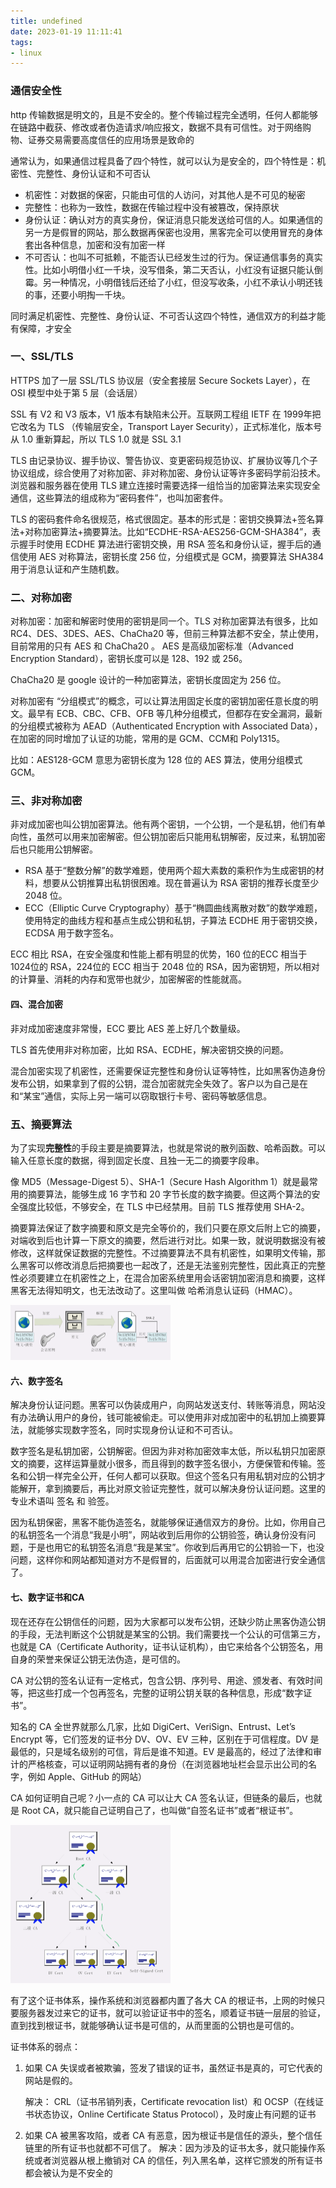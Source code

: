 ```yaml
---
title: undefined
date: 2023-01-19 11:11:41
tags:
- linux
---
```


### 通信安全性

http 传输数据是明文的，且是不安全的。整个传输过程完全透明，任何人都能够在链路中截获、修改或者伪造请求/响应报文，数据不具有可信性。对于网络购物、证券交易需要高度信任的应用场景是致命的

通常认为，如果通信过程具备了四个特性，就可以认为是安全的，四个特性是：机密性、完整性、身份认证和不可否认

- 机密性：对数据的保密，只能由可信的人访问，对其他人是不可见的秘密
- 完整性：也称为一致性，数据在传输过程中没有被篡改，保持原状
- 身份认证：确认对方的真实身份，保证消息只能发送给可信的人。如果通信的另一方是假冒的网站，那么数据再保密也没用，黑客完全可以使用冒充的身体套出各种信息，加密和没有加密一样
- 不可否认：也叫不可抵赖，不能否认已经发生过的行为。保证通信事务的真实性。比如小明借小红一千块，没写借条，第二天否认，小红没有证据只能认倒霉。另一种情况，小明借钱后还给了小红，但没写收条，小红不承认小明还钱的事，还要小明掏一千块。

同时满足机密性、完整性、身份认证、不可否认这四个特性，通信双方的利益才能有保障，才安全

### 一、SSL/TLS

HTTPS 加了一层 SSL/TLS 协议层（安全套接层 Secure Sockets Layer），在 OSI 模型中处于第 5 层（会话层）

SSL 有 V2 和 V3 版本，V1 版本有缺陷未公开。互联网工程组 IETF 在 1999年把它改名为 TLS （传输层安全，Transport Layer Security），正式标准化，版本号从 1.0 重新算起，所以 TLS 1.0 就是 SSL 3.1 

TLS 由记录协议、握手协议、警告协议、变更密码规范协议、扩展协议等几个子协议组成，综合使用了对称加密、非对称加密、身份认证等许多密码学前沿技术。浏览器和服务器在使用 TLS 建立连接时需要选择一组恰当的加密算法来实现安全通信，这些算法的组成称为“密码套件”，也叫加密套件。

TLS 的密码套件命名很规范，格式很固定。基本的形式是：密钥交换算法+签名算法+对称加密算法+摘要算法。比如“ECDHE-RSA-AES256-GCM-SHA384”，表示握手时使用 ECDHE 算法进行密钥交换，用 RSA 签名和身份认证，握手后的通信使用 AES 对称算法，密钥长度 256 位，分组模式是 GCM，摘要算法 SHA384 用于消息认证和产生随机数。

### 二、对称加密

对称加密：加密和解密时使用的密钥是同一个。TLS 对称加密算法有很多，比如RC4、DES、3DES、AES、ChaCha20 等，但前三种算法都不安全，禁止使用，目前常用的只有 AES 和 ChaCha20 。
AES 是高级加密标准（Advanced Encryption Standard），密钥长度可以是 128、192 或 256。

ChaCha20 是 google 设计的一种加密算法，密钥长度固定为 256 位。

对称加密有 “分组模式”的概念，可以让算法用固定长度的密钥加密任意长度的明文。最早有 ECB、CBC、CFB、OFB 等几种分组模式，但都存在安全漏洞，最新的分组模式被称为 AEAD（Authenticated Encryption with Associated Data），在加密的同时增加了认证的功能，常用的是 GCM、CCM和 Poly1315。

比如：AES128-GCM 意思为密钥长度为 128 位的 AES 算法，使用分组模式 GCM。

### 三、非对称加密

非对成加密也叫公钥加密算法。他有两个密钥，一个公钥，一个是私钥，他们有单向性，虽然可以用来加密解密。但公钥加密后只能用私钥解密，反过来，私钥加密后也只能用公钥解密。

- RSA 基于“整数分解”的数学难题，使用两个超大素数的乘积作为生成密钥的材料，想要从公钥推算出私钥很困难。现在普遍认为 RSA 密钥的推荐长度至少 2048 位。
- ECC（Elliptic Curve Cryptography）基于“椭圆曲线离散对数”的数学难题，使用特定的曲线方程和基点生成公钥和私钥，子算法 ECDHE 用于密钥交换，ECDSA 用于数字签名。

ECC 相比 RSA，在安全强度和性能上都有明显的优势，160 位的ECC 相当于 1024位的 RSA，224位的 ECC 相当于 2048 位的 RSA，因为密钥短，所以相对的计算量、消耗的内存和宽带也就少，加密解密的性能就高。

#### 四、混合加密

非对成加密速度非常慢，ECC 要比 AES 差上好几个数量级。

TLS 首先使用非对称加密，比如 RSA、ECDHE，解决密钥交换的问题。

混合加密实现了机密性，还需要保证完整性和身份认证等特性，比如黑客伪造身份发布公钥，如果拿到了假的公钥，混合加密就完全失效了。客户以为自己是在和“某宝”通信，实际上另一端可以窃取银行卡号、密码等敏感信息。

### 五、摘要算法

为了实现**完整性**的手段主要是摘要算法，也就是常说的散列函数、哈希函数。可以输入任意长度的数据，得到固定长度、且独一无二的摘要字段串。

像 MD5（Message-Digest 5）、SHA-1（Secure Hash Algorithm 1）就是最常用的摘要算法，能够生成 16 字节和 20 字节长度的数字摘要。但这两个算法的安全强度比较低，不够安全，在 TLS 中已经禁用。目前 TLS 推荐使用 SHA-2。

摘要算法保证了数字摘要和原文是完全等价的，我们只要在原文后附上它的摘要，对端收到后也计算一下原文的摘要，然后进行对比。如果一致，就说明数据没有被修改，这样就保证数据的完整性。不过摘要算法不具有机密性，如果明文传输，那么黑客可以修改消息后把摘要也一起改了，还是无法鉴别完整性，因此真正的完整性必须要建立在机密性之上，在混合加密系统里用会话密钥加密消息和摘要，这样黑客无法得知明文，也无法改动了。这里叫做 哈希消息认证码（HMAC）。

<img src="./image/哈希消息认证码.png" style="zoom:25%;" />

#### 六、数字签名

解决身份认证问题。黑客可以伪装成用户，向网站发送支付、转账等消息，网站没有办法确认用户的身份，钱可能被偷走。可以使用非对成加密中的私钥加上摘要算法，就能够实现数字签名，同时实现身份认证和不可否认。

数字签名是私钥加密，公钥解密。但因为非对称加密效率太低，所以私钥只加密原文的摘要，这样运算量就小很多，而且得到的数字签名很小，方便保管和传输。签名和公钥一样完全公开，任何人都可以获取。但这个签名只有用私钥对应的公钥才能解开，拿到摘要后，再比对原文验证完整性，就可以解决身份认证问题。这里的专业术语叫 签名 和 验签。

因为私钥保密，黑客不能伪造签名，就能够保证通信双方的身份。比如，你用自己的私钥签名一个消息“我是小明”，网站收到后用你的公钥验签，确认身份没有问题，于是也用它的私钥签名消息“我是某宝”。你收到后再用它的公钥验一下，也没问题，这样你和网站都知道对方不是假冒的，后面就可以用混合加密进行安全通信了。

#### 七、数字证书和CA

现在还存在公钥信任的问题，因为大家都可以发布公钥，还缺少防止黑客伪造公钥的手段，无法判断这个公钥就是某宝的公钥。我们需要找一个公认的可信第三方，也就是 CA（Certificate Authority，证书认证机构），由它来给各个公钥签名，用自身的荣誉来保证公钥无法伪造，是可信的。

CA 对公钥的签名认证有一定格式，包含公钥、序列号、用途、颁发者、有效时间等，把这些打成一个包再签名，完整的证明公钥关联的各种信息，形成“数字证书”。

知名的 CA 全世界就那么几家，比如 DigiCert、VeriSign、Entrust、Let’s Encrypt 等，它们签发的证书分 DV、OV、EV 三种，区别在于可信程度。DV 是最低的，只是域名级别的可信，背后是谁不知道。EV 是最高的，经过了法律和审计的严格核查，可以证明网站拥有者的身份（在浏览器地址栏会显示出公司的名字，例如 Apple、GitHub 的网站）

CA 如何证明自己呢？小一点的 CA 可以让大 CA 签名认证，但链条的最后，也就是 Root CA，就只能自己证明自己了，也叫做“自签名证书”或者“根证书”。

<img src="./image/CA证书.png" style="zoom:25%;" />

有了这个证书体系，操作系统和浏览器都内置了各大 CA 的根证书，上网的时候只要服务器发过来它的证书，就可以验证证书中的签名，顺着证书链一层层的验证，直到找到根证书，就能够确认证书是可信的，从而里面的公钥也是可信的。

证书体系的弱点：

1. 如果 CA 失误或者被欺骗，签发了错误的证书，虽然证书是真的，可它代表的网站是假的。

    解决： CRL（证书吊销列表，Certificate revocation list）和 OCSP（在线证书状态协议，Online Certificate Status Protocol），及时废止有问题的证书

2. 如果 CA 被黑客攻陷，或者 CA 有恶意，因为根证书是信任的源头，整个信任链里的所有证书也就都不可信了。
    解决：因为涉及的证书太多，就只能操作系统或者浏览器从根上撤销对 CA 的信任，列入黑名单，这样它颁发的所有证书都会被认为是不安全的